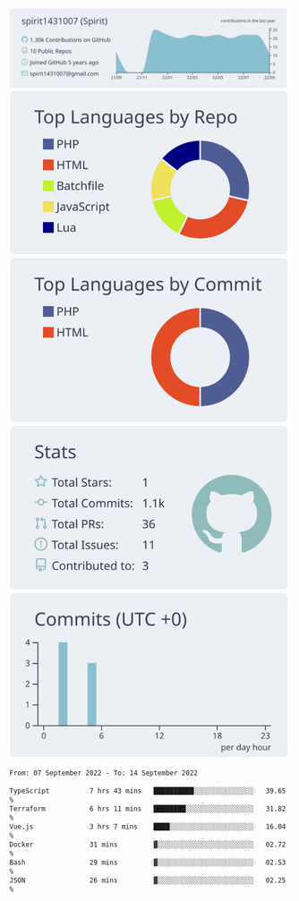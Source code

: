 [![](https://raw.githubusercontent.com/spirit1431007/spirit1431007/master/profile-summary-card-output/nord_bright/0-profile-details.svg)](https://git.io/spiritx)
[![](https://raw.githubusercontent.com/spirit1431007/spirit1431007/master/profile-summary-card-output/nord_bright/1-repos-per-language.svg)](https://git.io/spiritx) [![](https://raw.githubusercontent.com/spirit1431007/spirit1431007/master/profile-summary-card-output/nord_bright/2-most-commit-language.svg)](https://git.io/spiritx)
[![](https://raw.githubusercontent.com/spirit1431007/spirit1431007/master/profile-summary-card-output/nord_bright/3-stats.svg)](https://git.io/spiritx) [![](https://raw.githubusercontent.com/spirit1431007/spirit1431007/master/profile-summary-card-output/nord_bright/4-productive-time.svg)](https://git.io/spiritx)

<!--START_SECTION:waka-->

```text
From: 07 September 2022 - To: 14 September 2022

TypeScript          7 hrs 43 mins   ██████████░░░░░░░░░░░░░░░   39.65 %
Terraform           6 hrs 11 mins   ████████░░░░░░░░░░░░░░░░░   31.82 %
Vue.js              3 hrs 7 mins    ████░░░░░░░░░░░░░░░░░░░░░   16.04 %
Docker              31 mins         ▓░░░░░░░░░░░░░░░░░░░░░░░░   02.72 %
Bash                29 mins         ▓░░░░░░░░░░░░░░░░░░░░░░░░   02.53 %
JSON                26 mins         ▓░░░░░░░░░░░░░░░░░░░░░░░░   02.25 %
```

<!--END_SECTION:waka-->
